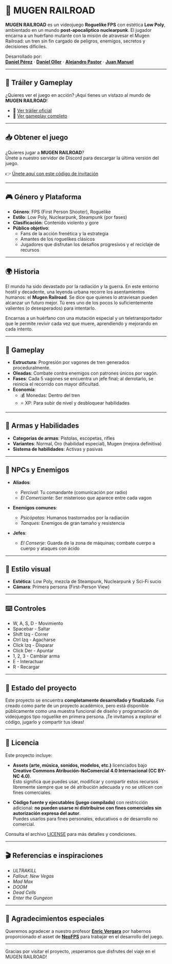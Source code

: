 # 🚂 MUGEN RAILROAD

**MUGEN RAILROAD** es un videojuego **Roguelike FPS** con estética **Low Poly**, ambientado en un mundo **post-apocalíptico nuclearpunk**. El jugador encarna a un huérfano mutante con la misión de atravesar el Mugen Railroad: un tren sin fin cargado de peligros, enemigos, secretos y decisiones difíciles.

Desarrollado por:  
[**Daniel Pérez**](https://github.com/Danimaquina) · [**Daniel Oller**](https://github.com/dani-o0) · [**Alejandro Pastor**](https://github.com/paastoor17) · [**Juan Manuel**](https://github.com/Ryoga05)

---

## 🎥 Tráiler y Gameplay

¿Quieres ver el juego en acción? ¡Aquí tienes un vistazo al mundo de **MUGEN RAILROAD**!

- 🔹 [Ver tráiler oficial](https://youtu.be/Z00pbKC1ZbU)
- 🔹 [Ver gameplay completo](https://youtu.be/34wryrelijM)

---

## 📥 Obtener el juego

¿Quieres jugar a **MUGEN RAILROAD**?  
Únete a nuestro servidor de Discord para descargar la última versión del juego.

👉 [Únete aquí con este código de invitación](https://discord.gg/f3Tw2ckgqZ)

---

## 🎮 Género y Plataforma

- **Género**: FPS (First Person Shooter), Roguelike
- **Estilo**: Low Poly, Nuclearpunk, Steampunk (por fases)
- **Clasificación**: Contenido violento y gore
- **Público objetivo**:  
  - Fans de la acción frenética y la estrategia
  - Amantes de los roguelikes clásicos
  - Jugadores que disfrutan los desafíos progresivos y el reciclaje de recursos

---

## 🌍 Historia

El mundo ha sido devastado por la radiación y la guerra. En este entorno hostil y decadente, una leyenda urbana recorre los asentamientos humanos: el **Mugen Railroad**. Se dice que quienes lo atraviesan pueden alcanzar un futuro mejor. Tú eres uno de los pocos lo suficientemente valientes (o desesperados) para intentarlo.

Encarnas a un huérfano con una mutación especial y un teletransportador que le permite revivir cada vez que muere, aprendiendo y mejorando en cada intento.

---

## 🧩 Gameplay

- **Estructura**: Progresión por vagones de tren generados proceduralmente.
- **Oleadas**: Combate contra enemigos con patrones únicos por vagón.
- **Fases**: Cada 5 vagones se encuentra un jefe final; al derrotarlo, se reinicia el recorrido con mayor dificultad.
- **Economía**:
  - 💰 Monedas: Dentro del tren
  - ⭐ XP: Para subir de nivel y desbloquear habilidades

---

## 🔫 Armas y Habilidades

- **Categorías de armas**: Pistolas, escopetas, rifles
- **Variantes**: Normal, Oro (habilidad especial), Mugen (mejora definitiva)
- **Sistema de habilidades**: Activas y pasivas

---

## 👥 NPCs y Enemigos

- **Aliados**:
  - *Percival*: Tu comandante (comunicación por radio)
  - *El Comerciante*: Ser misterioso que aparece entre cada vagon

- **Enemigos comunes**:
  - *Psicópatas*: Humanos trastornados por la radiación
  - *Tanques*: Enemigos de gran tamaño y resistencia

- **Jefes**:
  - *El Conserje*: Guarda de la zona de máquinas; combate cuerpo a cuerpo y ataques con ácido

---

## 🎨 Estilo visual

- **Estética**: Low Poly, mezcla de Steampunk, Nuclearpunk y Sci-Fi sucio
- **Cámara**: Primera persona (First-Person View)

---

## ⌨️ Controles

- W, A, S, D - Movimiento
- Spacebar - Saltar
- Shift Izq - Correr
- Ctrl Izq - Agacharse
- Click Izq - Disparar
- Click Der - Apuntar
- 1, 2, 3 - Cambiar arma
- E - Interactuar
- R - Recargar

---

## 🚧 Estado del proyecto

Este proyecto se encuentra **completamente desarrollado y finalizado**. Fue creado como parte de un proyecto académico, pero está disponible públicamente como una muestra funcional de diseño y programación de videojuegos tipo roguelike en primera persona.
¡Te invitamos a explorar el código, jugarlo y compartir tus ideas!

---

## 📜 Licencia

Este proyecto incluye:

- **Assets (arte, música, sonidos, modelos, etc.)** licenciados bajo **Creative Commons Atribución-NoComercial 4.0 Internacional (CC BY-NC 4.0)**.  
  Esto significa que puedes usar, modificar y compartir estos recursos libremente siempre que se dé atribución adecuada y no se utilicen con fines comerciales.

- **Código fuente y ejecutables (juego compilado)** con restricción adicional: **no pueden usarse ni distribuirse con fines comerciales sin autorización expresa del autor**.  
  Puedes usarlos para fines personales, educativos o de desarrollo no comercial.

Consulta el archivo [LICENSE](./LICENSE) para más detalles y condiciones.

---

## 🎬 Referencias e inspiraciones

- *ULTRAKILL*
- *Fallout: New Vegas*
- *Mad Max*
- *DOOM*
- *Dead Cells*
- *Enter the Gungeon*

---

## 🙏 Agradecimientos especiales

Queremos agradecer a nuestro profesor [**Enric Vergara**](https://github.com/donkikochan) por habernos proporcionado el asset de [**NeoFPS**](https://neofps.com/) para trabajar en el desarrollo del juego.

---

Gracias por visitar el proyecto, ¡esperamos que disfrutes del viaje en el MUGEN RAILROAD!
